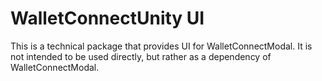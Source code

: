 # WalletConnectUnity UI

This is a technical package that provides UI for WalletConnectModal. It is not intended to be used directly, but rather
as a dependency of WalletConnectModal.